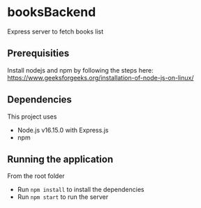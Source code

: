 # booksBackend
Express server to fetch books list

## Prerequisities

Install nodejs and npm by following the steps here:
https://www.geeksforgeeks.org/installation-of-node-js-on-linux/


## Dependencies

This project uses
- Node.js v16.15.0 with Express.js
- npm


## Running the application

From the root folder
- Run `npm install` to install the dependencies
- Run `npm start` to run the server
